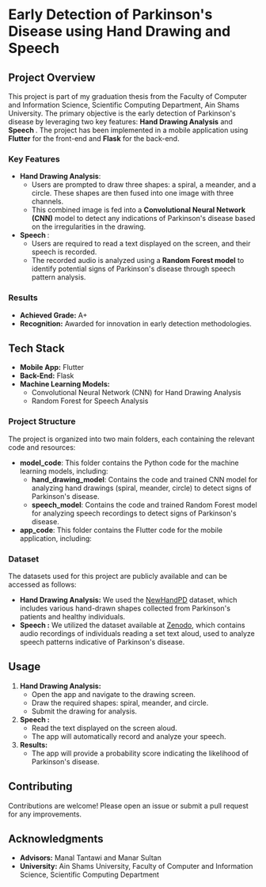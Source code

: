 <h1>Early Detection of Parkinson's Disease using Hand Drawing and Speech </h1>
    <h2>Project Overview</h2>
    <p>This project is part of my graduation thesis from the Faculty of Computer and Information Science, Scientific Computing Department, Ain Shams University. The primary objective is the early detection of Parkinson's disease by leveraging two key features: <strong>Hand Drawing Analysis</strong> and <strong>Speech </strong>. The project has been implemented in a mobile application using <strong>Flutter</strong> for the front-end and <strong>Flask</strong> for the back-end.</p>
    <h3>Key Features</h3>
    <ul>
        <li><strong>Hand Drawing Analysis</strong>:
            <ul>
                <li>Users are prompted to draw three shapes: a spiral, a meander, and a circle. These shapes are then fused into one image with three channels.</li>
                <li>This combined image is fed into a <strong>Convolutional Neural Network (CNN)</strong> model to detect any indications of Parkinson's disease based on the irregularities in the drawing.</li>
            </ul>
        </li>
        <li><strong>Speech </strong>:
            <ul>
                <li>Users are required to read a text displayed on the screen, and their speech is recorded.</li>
                <li>The recorded audio is analyzed using a <strong>Random Forest model</strong> to identify potential signs of Parkinson's disease through speech pattern analysis.</li>
            </ul>
        </li>
    </ul>
    <h3>Results</h3>
    <ul>
        <li><strong>Achieved Grade:</strong> A+</li>
        <li><strong>Recognition:</strong> Awarded for innovation in early detection methodologies.</li>
    </ul>
    <h2>Tech Stack</h2>
    <ul>
        <li><strong>Mobile App:</strong> Flutter</li>
        <li><strong>Back-End:</strong> Flask</li>
        <li><strong>Machine Learning Models:</strong>
            <ul>
                <li>Convolutional Neural Network (CNN) for Hand Drawing Analysis</li>
                <li>Random Forest for Speech  Analysis</li>
            </ul>
        </li>
    </ul>
    <h3>Project Structure</h3>
    <p>The project is organized into two main folders, each containing the relevant code and resources:</p>
    <ul>
        <li><strong>model_code</strong>: This folder contains the Python code for the machine learning models, including:
            <ul>
                <li><strong>hand_drawing_model</strong>: Contains the code and trained CNN model for analyzing hand drawings (spiral, meander, circle) to detect signs of Parkinson's disease.</li>
                <li><strong>speech_model</strong>: Contains the code and trained Random Forest model for analyzing speech recordings to detect signs of            Parkinson's disease.</li>
            </ul>
        </li>
        <li><strong>app_code</strong>: This folder contains the Flutter code for the mobile application, including:
        </li>
</ul>
    <h3>Dataset</h3>
    <p>The datasets used for this project are publicly available and can be accessed as follows:</p>
    <ul>
        <li><strong>Hand Drawing Analysis:</strong> We used the <a href="https://wwwp.fc.unesp.br/~papa/pub/datasets/Handpd/" target="_blank">NewHandPD</a> dataset, which includes various hand-drawn shapes                           collected from Parkinson's patients and healthy individuals.</li>
        <li><strong>Speech :</strong> We utilized the dataset available at <a href="https://zenodo.org/records/2867216" target="_blank">Zenodo</a>, which contains audio recordings of individuals                            reading a set text aloud, used to analyze speech patterns indicative of Parkinson's disease.</li>
    </ul>
    <h2>Usage</h2>
    <ol>
        <li><strong>Hand Drawing Analysis:</strong>
            <ul>
                <li>Open the app and navigate to the drawing screen.</li>
                <li>Draw the required shapes: spiral, meander, and circle.</li>
                <li>Submit the drawing for analysis.</li>
            </ul>
        </li>
        <li><strong>Speech :</strong>
            <ul>
                <li>Read the text displayed on the screen aloud.</li>
                <li>The app will automatically record and analyze your speech.</li>
            </ul>
        </li>
        <li><strong>Results:</strong>
            <ul>
                <li>The app will provide a probability score indicating the likelihood of Parkinson's disease.</li>
            </ul>
        </li>
    </ol>
    <h2>Contributing</h2>
    <p>Contributions are welcome! Please open an issue or submit a pull request for any improvements.</p>
    <h2>Acknowledgments</h2>
    <ul>
        <li><strong>Advisors:</strong> Manal Tantawi and Manar Sultan</li>
        <li><strong>University:</strong> Ain Shams University, Faculty of Computer and Information Science, Scientific Computing Department</li>
    </ul>
